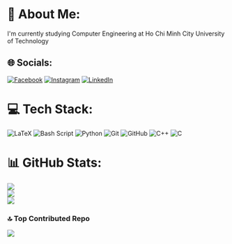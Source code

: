 # 💫 About Me:
I'm currently studying Computer Engineering at Ho Chi Minh City University of Technology<br>


## 🌐 Socials:
[![Facebook](https://img.shields.io/badge/Facebook-%231877F2.svg?logo=Facebook&logoColor=white)](https://facebook.com/nguyen.tuan.546791) [![Instagram](https://img.shields.io/badge/Instagram-%23E4405F.svg?logo=Instagram&logoColor=white)](https://instagram.com/ngtunaa_) [![LinkedIn](https://img.shields.io/badge/LinkedIn-%230077B5.svg?logo=linkedin&logoColor=white)](https://linkedin.com/in/tuấn-anh-nguyễn-6334a9320) 

# 💻 Tech Stack:
![LaTeX](https://img.shields.io/badge/latex-%23008080.svg?style=for-the-badge&logo=latex&logoColor=white) ![Bash Script](https://img.shields.io/badge/bash_script-%23121011.svg?style=for-the-badge&logo=gnu-bash&logoColor=white) ![Python](https://img.shields.io/badge/python-3670A0?style=for-the-badge&logo=python&logoColor=ffdd54) ![Git](https://img.shields.io/badge/git-%23F05033.svg?style=for-the-badge&logo=git&logoColor=white) ![GitHub](https://img.shields.io/badge/github-%23121011.svg?style=for-the-badge&logo=github&logoColor=white) ![C++](https://img.shields.io/badge/c++-%2300599C.svg?style=for-the-badge&logo=c%2B%2B&logoColor=white) ![C](https://img.shields.io/badge/c-%2300599C.svg?style=for-the-badge&logo=c&logoColor=white)
# 📊 GitHub Stats:
![](https://github-readme-stats.vercel.app/api?username=205Asura&theme=dark&hide_border=false&include_all_commits=false&count_private=false)<br/>
![](https://nirzak-streak-stats.vercel.app/?user=205Asura&theme=dark&hide_border=false)<br/>
![](https://github-readme-stats.vercel.app/api/top-langs/?username=205Asura&theme=dark&hide_border=false&include_all_commits=false&count_private=false&layout=compact)

### 🔝 Top Contributed Repo
![](https://github-contributor-stats.vercel.app/api?username=205Asura&limit=5&theme=dark&combine_all_yearly_contributions=true)

<!-- Proudly created with GPRM ( https://gprm.itsvg.in ) -->
